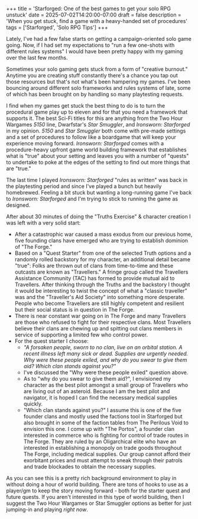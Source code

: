 +++
title = 'Starforged: One of the best games to get your solo RPG unstuck'
date = 2025-07-02T14:20:00-07:00
draft = false
description = 'When you get stuck, find a game with a heavy-handed set of procedures'
tags = ['Starforged', 'Solo RPG Tips']
+++

Lately, I've had a few false starts on getting a campaign-oriented solo game going. Now, if I had set my expectations to "run a few one-shots with different rules systems" I would have been pretty happy with my gaming over the last few months.

Sometimes your solo gaming gets stuck from a form of "creative burnout." Anytime you are creating stuff constantly there's a chance you tap out those resources but that's not what's been hampering my games. I've been bouncing around different solo frameworks and rules systems of late, some of which has been brought on by handling so many playtesting requests.

I find when my games get stuck the best thing to do is to turn the procedural game play up to eleven and for that you need a framework that supports it. The best Sci-Fi titles for this are anything from the Two Hour Wargames _5150_ line, Dwarfstar's _Star Smuggler_, and _Ironsworn: Starforged_ in my opinion. _5150_ and _Star Smuggler_ both come with pre-made settings and a set of procedures to follow like a boardgame that will keep your experience moving forward. _Ironsworn: Starforged_ comes with a procedure-heavy upfront game world building framework that establishes what is "true" about your setting and leaves you with a number of "quests" to undertake to poke at the edges of the setting to find out more things that are "true." 

The last time I played _Ironsworn: Starforged_ "rules as written" was back in the playtesting period and since I've played a bunch but heavily homebrewed. Feeling a bit stuck but wanting a long-running game I've back to _Ironsworn: Starforged_ and I'm trying to stick to running the game as designed.

After about 30 minutes of doing the "Truths Exercise" & character creation I was left with a very solid start:

- After a catastrophic war caused a mass exodus from our previous home, five founding clans have emerged who are trying to establish dominion of "The Forge."
- Based on a "Quest Starter" from one of the selected Truth options and a randomly rolled backstory for my character, an additional detail became "true": Folks are thrown out of clans from time-to-time and these outcasts are known as "Travellers." A fringe group called the Travellers Assistance Community (TAC) has formed to provide mutual aid to Travellers. After thinking through the Truths and the backstory I thought it would be interesting to twist the concept of what a "classic traveller" was and the "Traveller's Aid Society" into something more desperate. People who become Travellers are still highly competent and resilient but their social status is in question in The Forge.
- There is near constant war going on in The Forge and many Travellers are those who refused to fight for their respective clans. Most Travellers believe their clans are chewing up and spitting out clans members in service of supporting a limited few who control power.
- For the quest starter I choose:
	- _"A forsaken people, sworn to no clan, live on an orbital station. A recent illness left many sick or dead. Supplies are urgently needed. Why were these people exiled, and why do you swear to give them aid? Which clan stands against you?"_
	- I've discussed the "Why were these people exiled" question above.
	- As to "why do you swear to give them aid?", I envisioned my character as the best pilot amongst a small group of Travellers who are living out of an asteroid. Because I am the best pilot and navigator, it is hoped I can find the necessary medical supplies quickly.
	- "Which clan stands against you?" I assume this is one of the five founder clans and mostly used the factions tool in Starforged but also brought in some of the faction tables from The Perilous Void to envision this one. I come up with "The Portos", a founder clan interested in commerce who is fighting for control of trade routes in The Forge. They are ruled by an Oligarchical elite who have an interested in establishing a monopoly on trade goods throughout The Forge, including medical supplies. Our group cannot afford their exorbitant prices and must attempt to sneak through their patrols and trade blockades to obtain the necessary supplies.
	
As you can see this is a pretty rich background environment to play in without doing a hour of world building. There are tons of hooks to use as a player/gm to keep the story moving forward - both for the starter quest and future quests. If you aren't interested in this type of world building, then I suggest the Two Hour Wargames or Star Smuggler options as better for just jumping-in and playing _right now_.
